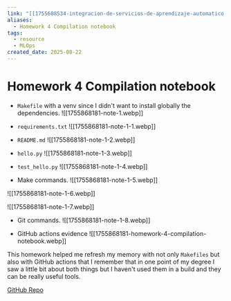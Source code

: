 ```yaml
---
link: "[[1755608534-integracion-de-servicios-de-aprendizaje-automatico|Integración de Servicios de Aprendizaje Automático]]"
aliases:
  - Homework 4 Compilation notebook
tags:
  - resource
  - MLOps
created_date: 2025-08-22
---
```

# Homework 4 Compilation notebook
 - `Makefile` with a venv since I didn't want to install globally the dependencies.
 ![[1755868181-note-1.webp]]

- `requirements.txt`
![[1755868181-note-1-1.webp]]

- `README.md`
![[1755868181-note-1-2.webp]]

- `hello.py`
![[1755868181-note-1-3.webp]]

- `test_hello.py`
![[1755868181-note-1-4.webp]]

- Make commands.
![[1755868181-note-1-5.webp]]

![[1755868181-note-1-6.webp]]

![[1755868181-note-1-7.webp]]

- Git commands.
![[1755868181-note-1-8.webp]]

- GitHub actions evidence
![[1755868181-homework-4-compilation-notebook.webp]]

This homework helped me refresh my memory with not only `Makefiles` but also with GitHub actions that I remember that in one point of my degree I saw a little bit about both things but I haven't used them in a build and they can be really useful tools.

[GitHub Repo](https://github.com/AaronOrtega1/HW4-CompilationNotebook/)
